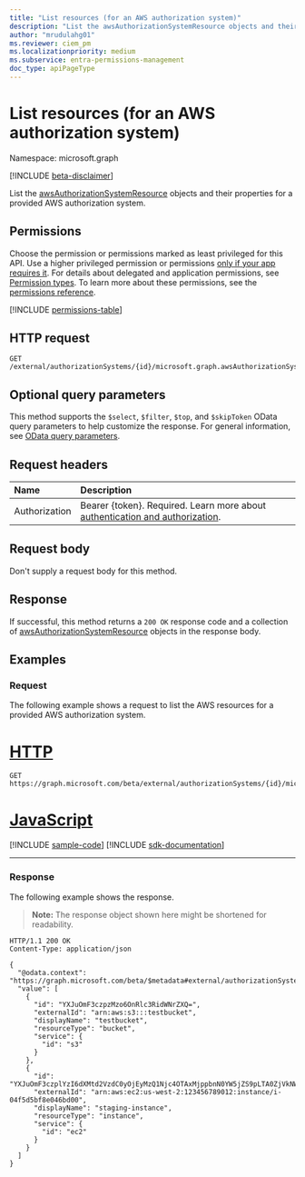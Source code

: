 ```yaml
---
title: "List resources (for an AWS authorization system)"
description: "List the awsAuthorizationSystemResource objects and their properties for a provided AWS authorization system."
author: "mrudulahg01"
ms.reviewer: ciem_pm
ms.localizationpriority: medium
ms.subservice: entra-permissions-management
doc_type: apiPageType
---
```


# List resources (for an AWS authorization system)
Namespace: microsoft.graph

[!INCLUDE [beta-disclaimer](../../includes/beta-disclaimer.md)]

List the [awsAuthorizationSystemResource](../resources/awsauthorizationsystemresource.md) objects and their properties for a provided AWS authorization system.

## Permissions
Choose the permission or permissions marked as least privileged for this API. Use a higher privileged permission or permissions [only if your app requires it](/graph/permissions-overview#best-practices-for-using-microsoft-graph-permissions). For details about delegated and application permissions, see [Permission types](/graph/permissions-overview#permission-types). To learn more about these permissions, see the [permissions reference](/graph/permissions-reference).

<!-- { "blockType": "permissions", "name": "awsauthorizationsystem_list_resources" } -->
[!INCLUDE [permissions-table](../includes/permissions/awsauthorizationsystem-list-resources-permissions.md)]

<!--
[!INCLUDE [epm-rbac-servicenow-apis-read](../includes/rbac-for-apis/epm-rbac-servicenow-apis-read.md)]
-->

## HTTP request

<!-- {
  "blockType": "ignored"
}
-->
``` http
GET /external/authorizationSystems/{id}/microsoft.graph.awsAuthorizationSystem/resources
```

## Optional query parameters
This method supports the `$select`, `$filter`, `$top`, and `$skipToken` OData query parameters to help customize the response. For general information, see [OData query parameters](/graph/query-parameters).

## Request headers
|Name|Description|
|:---|:---|
|Authorization|Bearer {token}. Required. Learn more about [authentication and authorization](/graph/auth/auth-concepts).|

## Request body
Don't supply a request body for this method.

## Response

If successful, this method returns a `200 OK` response code and a collection of [awsAuthorizationSystemResource](../resources/awsauthorizationsystemresource.md) objects in the response body.

## Examples

### Request
The following example shows a request to list the AWS resources for a provided AWS authorization system.
# [HTTP](#tab/http)
<!-- {
  "blockType": "request",
  "name": "list_awsauthorizationsystemresource"
}
-->
``` http
GET https://graph.microsoft.com/beta/external/authorizationSystems/{id}/microsoft.graph.awsAuthorizationSystem/resources
```

# [JavaScript](#tab/javascript)
[!INCLUDE [sample-code](../includes/snippets/javascript/list-awsauthorizationsystemresource-javascript-snippets.md)]
[!INCLUDE [sdk-documentation](../includes/snippets/snippets-sdk-documentation-link.md)]

---

### Response
The following example shows the response.
>**Note:** The response object shown here might be shortened for readability.
<!-- {
  "blockType": "response",
  "truncated": true,
  "@odata.type": "Collection(microsoft.graph.awsAuthorizationSystemResource)"
}
-->
``` http
HTTP/1.1 200 OK
Content-Type: application/json

{
  "@odata.context": "https://graph.microsoft.com/beta/$metadata#external/authorizationSystems/{id}/resources",
  "value": [
    {
      "id": "YXJuOmF3czpzMzo6OnRlc3RidWNrZXQ=",
      "externalId": "arn:aws:s3:::testbucket",
      "displayName": "testbucket",
      "resourceType": "bucket",
      "service": {
        "id": "s3"
      }
    },
    {
      "id": "YXJuOmF3czplYzI6dXMtd2VzdC0yOjEyMzQ1Njc4OTAxMjppbnN0YW5jZS9pLTA0ZjVkNWJmOGUwNDZiZDAw",
      "externalId": "arn:aws:ec2:us-west-2:123456789012:instance/i-04f5d5bf8e046bd00",
      "displayName": "staging-instance",
      "resourceType": "instance",
      "service": {
        "id": "ec2"
      }
    }
  ]
}
```

